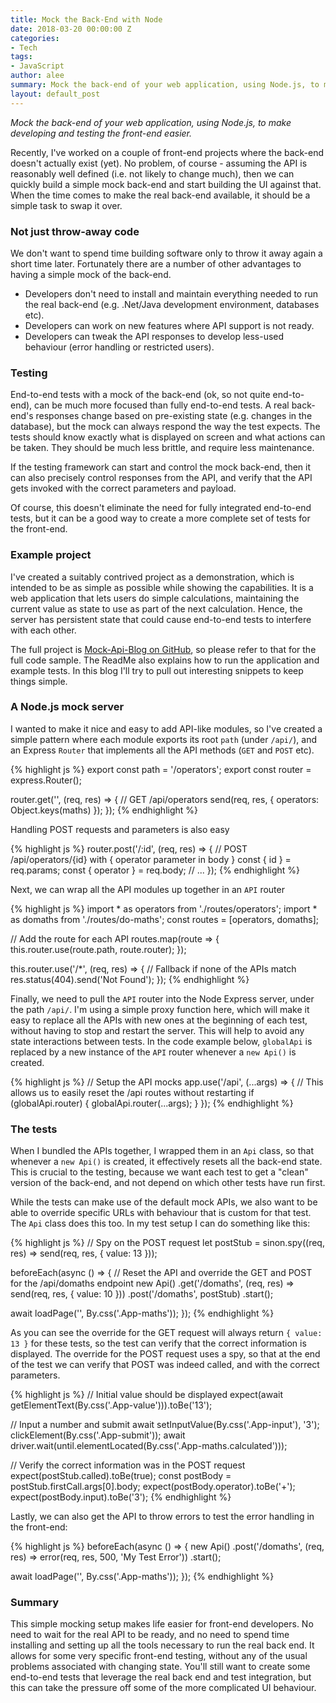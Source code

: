 ```yaml
---
title: Mock the Back-End with Node
date: 2018-03-20 00:00:00 Z
categories:
- Tech
tags:
- JavaScript
author: alee
summary: Mock the back-end of your web application, using Node.js, to make developing and testing the front-end easier.
layout: default_post
---
```


*Mock the back-end of your web application, using Node.js, to make developing and testing the front-end easier.*

Recently, I've worked on a couple of front-end projects where the back-end doesn't actually exist (yet). No problem, of course - assuming the API is reasonably well defined (i.e. not likely to change much), then we can quickly build a simple mock back-end and start building the UI against that. When the time comes to make the real back-end available, it should be a simple task to swap it over.

### Not just throw-away code

We don't want to spend time building software only to throw it away again a short time later. Fortunately there are a number of other advantages to having a simple mock of the back-end.

- Developers don't need to install and maintain everything needed to run the real back-end (e.g. .Net/Java development environment, databases etc).
- Developers can work on new features where API support is not ready.
- Developers can tweak the API responses to develop less-used behaviour (error handling or restricted users).

### Testing

End-to-end tests with a mock of the back-end (ok, so not quite end-to-end), can be much more focused than fully end-to-end tests. A real back-end's responses change based on pre-existing state (e.g. changes in the database), but the mock can always respond the way the test expects. The tests should know exactly what is displayed on screen and what actions can be taken. They should be much less brittle, and require less maintenance.

If the testing framework can start and control the mock back-end, then it can also precisely control responses from the API, and verify that the API gets invoked with the correct parameters and payload.

Of course, this doesn't eliminate the need for fully integrated end-to-end tests, but it can be a good way to create a more complete set of tests for the front-end.

### Example project

I've created a suitably contrived project as a demonstration, which is intended to be as simple as possible while showing the capabilities.
It is a web application that lets users do simple calculations, maintaining the current value as state to use as part of the next calculation. Hence, the server has persistent state that could cause end-to-end tests to interfere with each other.

The full project is [Mock-Api-Blog on GitHub](https://github.com/DevAndyLee/mock-api-blog), so please refer to that for the full code sample. The ReadMe also explains how to run the application and example tests. In this blog I'll try to pull out interesting snippets to keep things simple.

### A Node.js mock server

I wanted to make it nice and easy to add API-like modules, so I've created a simple pattern where each module exports its root `path` (under `/api/`), and an Express `Router` that implements all the API methods (`GET` and `POST` etc).

{% highlight js %}
export const path = '/operators';
export const router = express.Router();

router.get('', (req, res) => {
  // GET /api/operators
  send(req, res, { operators: Object.keys(maths) });
});
{% endhighlight %}

Handling POST requests and parameters is also easy

{% highlight js %}
router.post('/:id', (req, res) => {
  // POST /api/operators/{id} with { operator parameter in body }
  const { id } = req.params;
  const { operator } = req.body;
  // ...
});
{% endhighlight %}

Next, we can wrap all the API modules up together in an `API` router

{% highlight js %}
import * as operators from './routes/operators';
import * as domaths from './routes/do-maths';
const routes = [operators, domaths];

// Add the route for each API
routes.map(route => {
  this.router.use(route.path, route.router);
});

this.router.use('/*', (req, res) => {
  // Fallback if none of the APIs match
  res.status(404).send('Not Found');
});
{% endhighlight %}

Finally, we need to pull the `API` router into the Node Express server, under the path `/api/`. I'm using a simple proxy function here, which will make it easy to replace all the APIs with new ones at the beginning of each test, without having to stop and restart the server. This will help to avoid any state interactions between tests. In the code example below, `globalApi` is replaced by a new instance of the `API` router whenever a `new Api()` is created.

{% highlight js %}
// Setup the API mocks
app.use('/api', (...args) => {
  // This allows us to easily reset the /api routes without restarting
  if (globalApi.router) {
    globalApi.router(...args);
  }
});
{% endhighlight %}

### The tests

When I bundled the APIs together, I wrapped them in an `Api` class, so that whenever a `new Api()` is created, it effectively resets all the back-end state. This is crucial to the testing, because we want each test to get a "clean" version of the back-end, and not depend on which other tests have run first.

While the tests can make use of the default mock APIs, we also want to be able to override specific URLs with behaviour that is custom for that test. The `Api` class does this too. In my test setup I can do something like this:

{% highlight js %}
// Spy on the POST request
let postStub = sinon.spy((req, res) => send(req, res, { value: 13 }));

beforeEach(async () => {
  // Reset the API and override the GET and POST for the /api/domaths endpoint
  new Api()
    .get('/domaths', (req, res) => send(req, res, { value: 10 }))
    .post('/domaths', postStub)
    .start();

  await loadPage('', By.css('.App-maths'));
});
{% endhighlight %}

As you can see the override for the GET request will always return `{ value: 13 }` for these tests, so the test can verify that the correct information is displayed.
The override for the POST request uses a spy, so that at the end of the test we can verify that POST was indeed called, and with the correct parameters.

{% highlight js %}
// Initial value should be displayed
expect(await getElementText(By.css('.App-value'))).toBe('13');

// Input a number and submit
await setInputValue(By.css('.App-input'), '3');
clickElement(By.css('.App-submit'));
await driver.wait(until.elementLocated(By.css('.App-maths.calculated')));

// Verify the correct information was in the POST request
expect(postStub.called).toBe(true);
const postBody = postStub.firstCall.args[0].body;
expect(postBody.operator).toBe('+');
expect(postBody.input).toBe('3');
{% endhighlight %}

Lastly, we can also get the API to throw errors to test the error handling in the front-end:

{% highlight js %}
beforeEach(async () => {
  new Api()
    .post('/domaths', (req, res) => error(req, res, 500, 'My Test Error'))
    .start();

  await loadPage('', By.css('.App-maths'));
});
{% endhighlight %}

### Summary

This simple mocking setup makes life easier for front-end developers. No need to wait for the real API to be ready, and no need to spend time installing and setting up all the tools necessary to run the real back end. It allows for some very specific front-end testing, without any of the usual problems associated with changing state. You'll still want to create some end-to-end tests that leverage the real back end and test integration, but this can take the pressure off some of the more complicated UI behaviour.